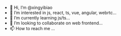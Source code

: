 - 👋 Hi, I’m @xingyibiao
- 👀 I’m interested in js, react, ts, vue, angular, webrtc...
- 🌱 I’m currently learning js/ts...
- 💞️ I’m looking to collaborate on web frontend...
- 📫 How to reach me ...

<!---
xingyibiao/xingyibiao is a ✨ special ✨ repository because its `README.md` (this file) appears on your GitHub profile.
You can click the Preview link to take a look at your changes.
--->
